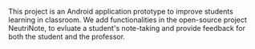 This project is an Android application prototype to improve students learning in classroom. 
We add functionalities in the open-source project NeutriNote, to evluate a student's note-taking and provide feedback for both the student and the professor.
